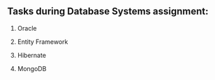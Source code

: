 ## Tasks during Database Systems assignment:

1. Oracle

2. Entity Framework

3. Hibernate

4. MongoDB